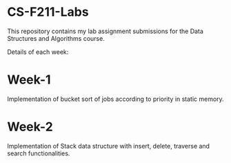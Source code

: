 # CS-F211-Labs
This repository contains my lab assignment submissions for the Data Structures and Algorithms course.

Details of each week:

# Week-1
Implementation of bucket sort of jobs according to priority in static memory.

# Week-2
Implementation of Stack data structure with insert, delete, traverse and search functionalities.
